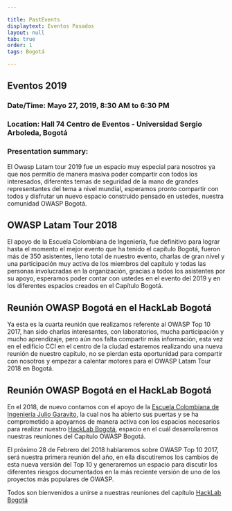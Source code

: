 ```yaml
---

title: PastEvents
displaytext: Eventos Pasados
layout: null
tab: true
order: 1
tags: Bogotá

---
```


## Eventos 2019

### Date/Time: Mayo 27, 2019, 8:30 AM to 6:30 PM 
### Location: Hall 74 Centro de Eventos - Universidad Sergio Arboleda, Bogotá
### Presentation summary:

El Owasp Latam tour 2019 fue un espacio muy especial para nosotros ya que nos permitio de manera masiva poder compartir con todos los interesados, diferentes temas de seguridad de la mano de grandes representantes del tema a nivel mundial, esperamos pronto compartir con todos y disfrutar un nuevo espacio construido pensado en ustedes, nuestra comunidad OWASP Bogotá.

## OWASP Latam Tour 2018

El apoyo de la Escuela Colombiana de Ingeniería, fue definitivo para lograr hasta el momento el mejor evento que ha tenido el capítulo
Bogotá, fueron más de 350 asistentes, lleno total de nuestro evento, charlas de gran nivel y una participación muy activa de los miembros del
capítulo y todas las personas involucradas en la organización, gracias a todos los asistentes por su apoyo, esperamos poder contar con ustedes en
el evento del 2019 y en los diferentes espacios creados en el Capítulo Bogotá. 

## Reunión OWASP Bogotá en el HackLab Bogotá

Ya esta es la cuarta reunión que realizamos referente al OWASP Top 10 2017, han sido charlas interesantes, con laboratorios, mucha
participación y mucho aprendizaje, pero aún nos falta compartir más información, esta vez en el edificio CCI en el centro de la ciudad
estaremos realizando una nueva reunión de nuestro capítulo, no se pierdan esta oportunidad para compartir con nosotros y empezar a
calentar motores para el OWASP Latam Tour 2018 en Bogotá.

## Reunión OWASP Bogotá en el HackLab Bogotá

En el 2018, de nuevo contamos con el apoyo de la [Escuela Colombiana de Ingeniería Julio Garavito](http://www.escuelaing.edu.co/es/), la cual
nos ha abierto sus puertas y se ha comprometido a apoyarnos de manera activa con los espacios necesarios para realizar nuestro [HackLab
Bogotá](https://www.meetup.com/HackLab-Bogota/), espacio en el cuál desarrollaremos nuestras reuniones del Capítulo OWASP Bogotá.

El próximo 28 de Febrero del 2018 hablaremos sobre OWASP Top 10 2017, será nuestra primera reunión del año, en ella discutiremos los cambios
de esta nueva versión del Top 10 y generaremos un espacio para discutir los diferentes riesgos documentados en la más reciente versión de uno de
los proyectos más populares de OWASP.

Todos son bienvenidos a unirse a nuestras reuniones del capítulo
[HackLab Bogotá](https://www.meetup.com/es-ES/OWASP-Bogota-Meetup-Group/)
